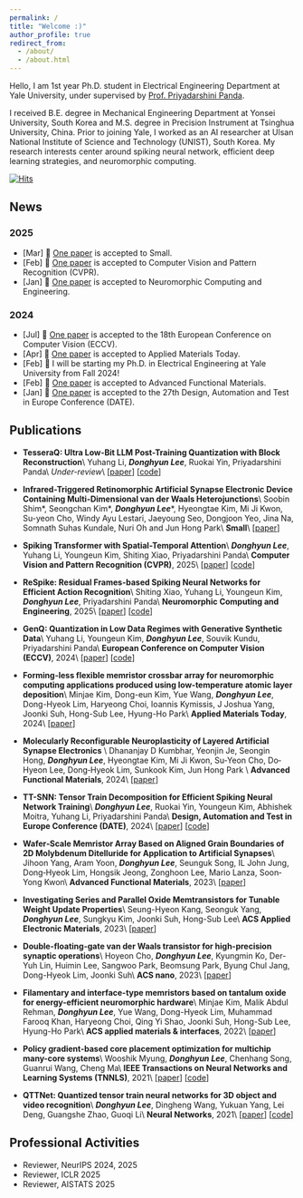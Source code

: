 ```yaml
---
permalink: /
title: "Welcome :)"
author_profile: true
redirect_from: 
  - /about/
  - /about.html
---
```



Hello, I am 1st year Ph.D. student in Electrical Engineering Department at Yale University, under supervised by [Prof. Priyadarshini Panda](https://intelligentcomputinglab.yale.edu/principal-investigator).


I received B.E. degree in Mechanical Engineering Department at Yonsei University, South Korea and M.S. degree in Precision Instrument at Tsinghua University, China. Prior to joining Yale, I worked as an AI researcher at Ulsan National Institute of Science and Technology (UNIST), South Korea. My research interests center around spiking neural network, efficient deep learning strategies, and neuromorphic computing.

[![Hits](https://hits.seeyoufarm.com/api/count/incr/badge.svg?url=https%3A%2F%2Fdonghyunli.github.io&count_bg=%233D89C8&title_bg=%23555555&icon=&icon_color=%23E7E7E7&title=hits&edge_flat=false)](https://donghyunli.github.io/)

## News
### 2025
- [Mar] 📖 [One paper](https://onlinelibrary.wiley.com/doi/pdf/10.1002/smll.202410892) is accepted to Small. 
- [Feb] 📖 [One paper](https://arxiv.org/pdf/2409.19764) is accepted to Computer Vision and Pattern Recognition (CVPR). 
- [Jan] 📖 [One paper](https://arxiv.org/pdf/2409.01564) is accepted to Neuromorphic Computing and Engineering. 

### 2024
- [Jul] 📖 [One paper](https://arxiv.org/pdf/2312.05272) is accepted to the 18th European Conference on Computer Vision (ECCV). 
- [Apr] 📖 [One paper](https://www.sciencedirect.com/science/article/pii/S2352940724001501) is accepted to Applied Materials Today. 
- [Feb] 🎉 I will be starting my Ph.D. in Electrical Engineering at Yale University from Fall 2024!
- [Feb] 📖 [One paper](https://onlinelibrary.wiley.com/doi/full/10.1002/adfm.202311994) is accepted to Advanced Functional Materials.
- [Jan] 📖 [One paper](https://arxiv.org/pdf/2401.08001) is accepted to the 27th Design, Automation and Test in Europe Conference (DATE).


## Publications
- **TesseraQ: Ultra Low-Bit LLM Post-Training Quantization with Block Reconstruction**\\
Yuhang Li, ***Donghyun Lee***, Ruokai Yin, Priyadarshini Panda\\
*Under-review*\\
[[paper](https://arxiv.org/pdf/2410.19103)] [[code](https://github.com/Intelligent-Computing-Lab-Yale/TesseraQ)]

- **Infrared-Triggered Retinomorphic Artificial Synapse Electronic Device Containing Multi-Dimensional van der Waals Heterojunctions**\\
Soobin Shim\*, Seongchan Kim\*, ***Donghyun Lee***\*, Hyeongtae Kim, Mi Ji Kwon, Su-yeon Cho, Windy Ayu Lestari, Jaeyoung Seo, Dongjoon Yeo, Jina Na, Somnath Suhas Kundale, Nuri Oh and Jun Hong Park\\
**Small**\\
[[paper](https://onlinelibrary.wiley.com/doi/pdf/10.1002/smll.202410892)]

<!-- - **Scaling Direct Feedback Alignment for ImageNet Training**\\
Yuhang Li, Ruokai Yin, ***Donghyun Lee***, Youngeun Kim, Souvik Kundu, Priyadarshini Panda\\
*Under-review* -->

- **Spiking Transformer with Spatial-Temporal Attention**\\
***Donghyun Lee***, Yuhang Li, Youngeun Kim, Shiting Xiao, Priyadarshini Panda\\
**Computer Vision and Pattern Recognition (CVPR)**, 2025\\
[[paper](https://arxiv.org/pdf/2409.19764)] [[code](https://github.com/Intelligent-Computing-Lab-Yale/STAtten)]

- **ReSpike: Residual Frames-based Spiking Neural Networks for Efficient Action Recognition**\\
Shiting Xiao, Yuhang Li, Youngeun Kim, ***Donghyun Lee***, Priyadarshini Panda\\
**Neuromorphic Computing and Engineering**, 2025\\
[[paper](https://arxiv.org/pdf/2409.01564)] [[code](https://github.com/GinnyXiao/ReSpike)]

- **GenQ: Quantization in Low Data Regimes with Generative Synthetic Data**\\
Yuhang Li, Youngeun Kim, ***Donghyun Lee***, Souvik Kundu, Priyadarshini Panda\\
**European Conference on Computer Vision (ECCV)**, 2024\\
[[paper](https://arxiv.org/pdf/2312.05272)] [[code](https://github.com/Intelligent-Computing-Lab-Yale/GenQ)]

- **Forming-less flexible memristor crossbar array for neuromorphic computing applications produced using low-temperature atomic layer deposition**\\
Minjae Kim, Dong-eun Kim, Yue Wang, ***Donghyun Lee***, Dong-Hyeok Lim, Haryeong Choi, Ioannis Kymissis, J Joshua Yang, Joonki Suh, Hong-Sub Lee, Hyung-Ho Park\\
**Applied Materials Today**, 2024\\
[[paper](https://www.sciencedirect.com/science/article/pii/S2352940724001501)]

- **Molecularly Reconfigurable Neuroplasticity of Layered Artificial Synapse Electronics** \\ 
Dhananjay D Kumbhar, Yeonjin Je, Seongin Hong, ***Donghyun Lee***, Hyeongtae Kim, Mi Ji Kwon, Su‐Yeon Cho, Do‐Hyeon Lee, Dong‐Hyeok Lim, Sunkook Kim, Jun Hong Park \\
**Advanced Functional Materials**, 2024\\
[[paper](https://onlinelibrary.wiley.com/doi/full/10.1002/adfm.202311994)]

- **TT-SNN: Tensor Train Decomposition for Efficient Spiking Neural Network Training**\\
***Donghyun Lee***, Ruokai Yin, Youngeun Kim, Abhishek Moitra, Yuhang Li, Priyadarshini Panda\\
**Design, Automation and Test in Europe Conference (DATE)**, 2024\\
[[paper](https://arxiv.org/pdf/2401.08001)] [[code](https://github.com/donghyunli/TT-SNN)]

- **Wafer‐Scale Memristor Array Based on Aligned Grain Boundaries of 2D Molybdenum Ditelluride for Application to Artificial Synapses**\\
Jihoon Yang, Aram Yoon, ***Donghyun Lee***, Seunguk Song, IL John Jung, Dong‐Hyeok Lim, Hongsik Jeong, Zonghoon Lee, Mario Lanza, Soon‐Yong Kwon\\
**Advanced Functional Materials**, 2023\\
[[paper](https://onlinelibrary.wiley.com/doi/full/10.1002/adfm.202309455)]

- **Investigating Series and Parallel Oxide Memtransistors for Tunable Weight Update Properties**\\
Seung-Hyeon Kang, Seonguk Yang, ***Donghyun Lee***, Sungkyu Kim, Joonki Suh, Hong-Sub Lee\\
**ACS Applied Electronic Materials**, 2023\\
[[paper](https://pubs.acs.org/doi/abs/10.1021/acsaelm.3c00325)]

- **Double-floating-gate van der Waals transistor for high-precision synaptic operations**\\
Hoyeon Cho, ***Donghyun Lee***, Kyungmin Ko, Der-Yuh Lin, Huimin Lee, Sangwoo Park, Beomsung Park, Byung Chul Jang, Dong-Hyeok Lim, Joonki Suh\\
**ACS nano**, 2023\\
[[paper](https://pubs.acs.org/doi/abs/10.1021/acsnano.2c11538)]

- **Filamentary and interface-type memristors based on tantalum oxide for energy-efficient neuromorphic hardware**\\
Minjae Kim, Malik Abdul Rehman, ***Donghyun Lee***, Yue Wang, Dong-Hyeok Lim, Muhammad Farooq Khan, Haryeong Choi, Qing Yi Shao, Joonki Suh, Hong-Sub Lee, Hyung-Ho Park\\
**ACS applied materials & interfaces**, 2022\\
[[paper](https://pubs.acs.org/doi/abs/10.1021/acsami.2c12296)]

- **Policy gradient-based core placement optimization for multichip many-core systems**\\
Wooshik Myung, ***Donghyun Lee***, Chenhang Song, Guanrui Wang, Cheng Ma\\
**IEEE Transactions on Neural Networks and Learning Systems (TNNLS)**, 2021\\
[[paper](https://ieeexplore.ieee.org/abstract/document/9570134/)] [[code](https://github.com/WOOSHIK-M/Core_Placement_with_Reinforcement_Learning)]

- **QTTNet: Quantized tensor train neural networks for 3D object and video recognition**\\
***Donghyun Lee***, Dingheng Wang, Yukuan Yang, Lei Deng, Guangshe Zhao, Guoqi Li\\
**Neural Networks**, 2021\\
[[paper](https://www.sciencedirect.com/science/article/pii/S0893608021002306)] [[code](https://github.com/donghyunli/QTTNet)]



## Professional Activities
- Reviewer, NeurIPS 2024, 2025
- Reviewer, ICLR 2025
- Reviewer, AISTATS 2025